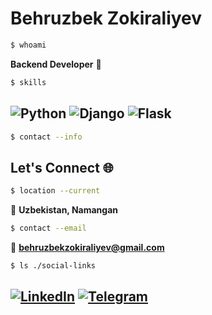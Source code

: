 # Behruzbek Zokiraliyev 

```bash
$ whoami
```
**Backend Developer** 🚀

```bash
$ skills
```
![Python](https://img.shields.io/badge/Python-3776AB?style=for-the-badge&logo=python&logoColor=white)
![Django](https://img.shields.io/badge/Django-092E20?style=for-the-badge&logo=django&logoColor=white)
![Flask](https://img.shields.io/badge/Flask-000000?style=for-the-badge&logo=flask&logoColor=white)
---

```bash
$ contact --info
```
## Let's Connect 🌐

```bash
$ location --current
```
📍 **Uzbekistan, Namangan**

```bash
$ contact --email
```
📧 **behruzbekzokiraliyev@gmail.com**

```bash
$ ls ./social-links
```
[![LinkedIn](https://img.shields.io/badge/LinkedIn-0077B5?style=for-the-badge&logo=linkedin&logoColor=white)](https://www.linkedin.com/in/behruzbek-zokiraliyev-34147b370/)
[![Telegram](https://img.shields.io/badge/Telegram-2CA5E0?style=for-the-badge&logo=telegram&logoColor=white)](https://t.me/behruzbekzokiraliyev)
---
